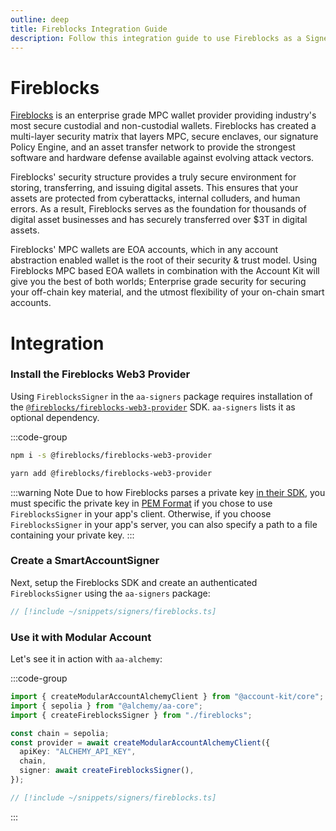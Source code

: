 ```yaml
---
outline: deep
title: Fireblocks Integration Guide
description: Follow this integration guide to use Fireblocks as a Signer with Account Kit, a vertically integrated stack for building apps that support ERC-4337 and ERC-6900.
---
```


# Fireblocks

[Fireblocks](https://www.fireblocks.com/) is an enterprise grade MPC wallet provider providing industry's most secure custodial and non-custodial wallets. Fireblocks has created a multi-layer security matrix that layers MPC, secure enclaves, our signature Policy Engine, and an asset transfer network to provide the strongest software and hardware defense available against evolving attack vectors.

Fireblocks' security structure provides a truly secure environment for storing, transferring, and issuing digital assets. This ensures that your assets are protected from cyberattacks, internal colluders, and human errors. As a result, Fireblocks serves as the foundation for thousands of digital asset businesses and has securely transferred over $3T in digital assets.

Fireblocks' MPC wallets are EOA accounts, which in any account abstraction enabled wallet is the root of their security & trust model. Using Fireblocks MPC based EOA wallets in combination with the Account Kit will give you the best of both worlds; Enterprise grade security for securing your off-chain key material, and the utmost flexibility of your on-chain smart accounts.

# Integration

### Install the Fireblocks Web3 Provider

Using `FireblocksSigner` in the `aa-signers` package requires installation of the [`@fireblocks/fireblocks-web3-provider`](https://github.com/fireblocks/fireblocks-web3-provider) SDK. `aa-signers` lists it as optional dependency.

:::code-group

```bash [npm]
npm i -s @fireblocks/fireblocks-web3-provider
```

```bash [yarn]
yarn add @fireblocks/fireblocks-web3-provider
```

:::warning Note
Due to how Fireblocks parses a private key [in their SDK](https://github.com/fireblocks/fireblocks-web3-provider/blob/main/src/provider.ts#L106-L116), you must specific the private key in [PEM Format](https://docs.progress.com/bundle/datadirect-hybrid-data-pipeline-installation-46/page/PEM-file-format#:~:text=A%20PEM%20encoded%20file%20includes,%2D%2D%2D%2D%2D%22.) if you chose to use `FireblocksSigner` in your app's client. Otherwise, if you choose `FireblocksSigner` in your app's server, you can also specify a path to a file containing your private key.
:::

### Create a SmartAccountSigner

Next, setup the Fireblocks SDK and create an authenticated `FireblocksSigner` using the `aa-signers` package:

```ts [fireblocks.ts]
// [!include ~/snippets/signers/fireblocks.ts]
```

### Use it with Modular Account

Let's see it in action with `aa-alchemy`:

:::code-group

```ts [example.ts]
import { createModularAccountAlchemyClient } from "@account-kit/core";
import { sepolia } from "@alchemy/aa-core";
import { createFireblocksSigner } from "./fireblocks";

const chain = sepolia;
const provider = await createModularAccountAlchemyClient({
  apiKey: "ALCHEMY_API_KEY",
  chain,
  signer: await createFireblocksSigner(),
});
```

```ts [fireblocks.ts]
// [!include ~/snippets/signers/fireblocks.ts]
```

:::
